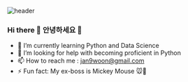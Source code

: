 ![header](https://capsule-render.vercel.app/api?type=Cylinder&text=What&nbsp;a&nbsp;Grace&nbsp;day&color=FDFACD&fontColor=FFFFFF)

### Hi there 👋 안녕하세요 👋

- 🌱 I’m currently learning Python and Data Science
- 🤔 I’m looking for help with becoming proficient in Python
- 📫 How to reach me : jan9woon@gmail.com
- ⚡ Fun fact: My ex-boss is Mickey Mouse :mouse::european_castle:
